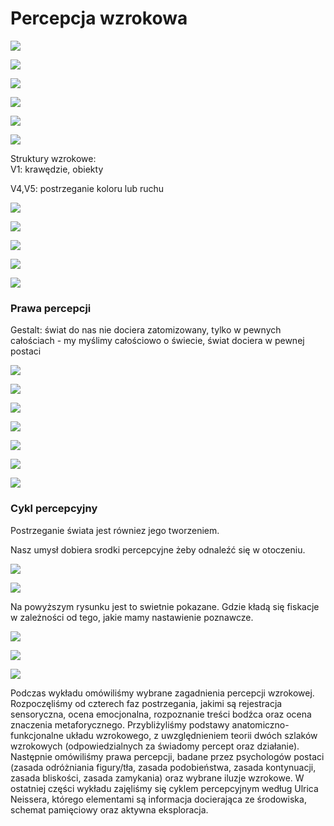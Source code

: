 # Percepcja wzrokowa

![](../.gitbook/assets/zrzut-ekranu-2020-02-29-o-17.25.54.png)

![](../.gitbook/assets/zrzut-ekranu-2020-02-29-o-17.27.15.png)

![](../.gitbook/assets/zrzut-ekranu-2020-02-29-o-17.27.50.png)

![](../.gitbook/assets/zrzut-ekranu-2020-02-29-o-17.28.09.png)

![](../.gitbook/assets/zrzut-ekranu-2020-02-29-o-17.29.26.png)

![](../.gitbook/assets/zrzut-ekranu-2020-02-29-o-17.30.12.png)

Struktury wzrokowe:  
V1: krawędzie, obiekty

V4,V5: postrzeganie koloru lub ruchu

![](../.gitbook/assets/zrzut-ekranu-2020-02-29-o-17.31.31.png)

![](../.gitbook/assets/zrzut-ekranu-2020-02-29-o-17.32.17.png)

![](../.gitbook/assets/zrzut-ekranu-2020-02-29-o-17.34.26.png)

![](../.gitbook/assets/zrzut-ekranu-2020-02-29-o-17.34.57.png)

![](../.gitbook/assets/zrzut-ekranu-2020-02-29-o-17.35.39.png)

### Prawa percepcji

Gestalt: świat do nas nie dociera zatomizowany, tylko w pewnych całościach - my myślimy całościowo o świecie, świat dociera w pewnej postaci

![](../.gitbook/assets/zrzut-ekranu-2020-02-29-o-17.43.34.png)

![](../.gitbook/assets/zrzut-ekranu-2020-02-29-o-17.45.47.png)

![](../.gitbook/assets/zrzut-ekranu-2020-02-29-o-17.47.47.png)

![](../.gitbook/assets/zrzut-ekranu-2020-02-29-o-17.49.05.png)

![](../.gitbook/assets/zrzut-ekranu-2020-02-29-o-17.49.25.png)

![](../.gitbook/assets/zrzut-ekranu-2020-02-29-o-17.49.56.png)

![](../.gitbook/assets/zrzut-ekranu-2020-02-29-o-17.50.24.png)

### Cykl percepcyjny

Postrzeganie świata jest równiez jego tworzeniem.

Nasz umysł dobiera srodki percepcyjne żeby odnaleźć się w otoczeniu.

![](../.gitbook/assets/zrzut-ekranu-2020-02-29-o-17.54.15.png)

![](../.gitbook/assets/zrzut-ekranu-2020-02-29-o-17.55.33.png)

Na powyższym rysunku jest to swietnie pokazane. Gdzie kładą się fiskacje w zależności od tego, jakie mamy nastawienie poznawcze.

![](../.gitbook/assets/image%20%281%29.png)

![](../.gitbook/assets/zrzut-ekranu-2020-02-29-o-17.57.21.png)

![](../.gitbook/assets/zrzut-ekranu-2020-02-29-o-17.58.54.png)

Podczas wykładu omówiliśmy wybrane zagadnienia percepcji wzrokowej. Rozpoczęliśmy od czterech faz postrzegania, jakimi są rejestracja sensoryczna, ocena emocjonalna, rozpoznanie treści bodźca oraz ocena znaczenia metaforycznego. Przybliżyliśmy podstawy anatomiczno-funkcjonalne układu wzrokowego, z uwzględnieniem teorii dwóch szlaków wzrokowych \(odpowiedzialnych za świadomy percept oraz działanie\). Następnie omówiliśmy prawa percepcji, badane przez psychologów postaci \(zasada odróżniania figury/tła, zasada podobieństwa, zasada kontynuacji, zasada bliskości, zasada zamykania\) oraz wybrane iluzje wzrokowe. W ostatniej części wykładu zajęliśmy się cyklem percepcyjnym według Ulrica Neissera, którego elementami są informacja docierająca ze środowiska, schemat pamięciowy oraz aktywna eksploracja.

